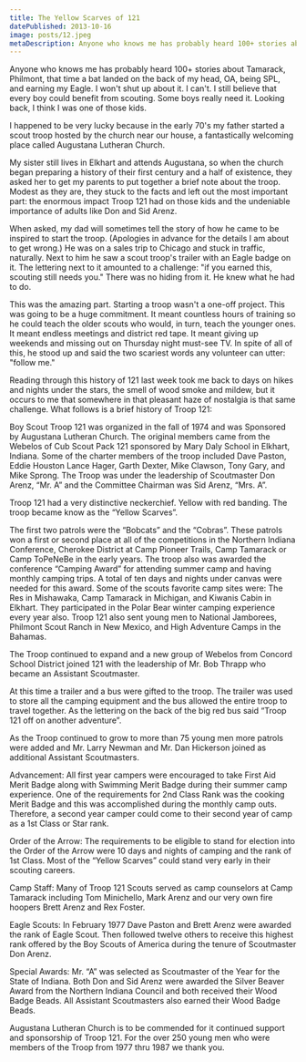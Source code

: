 ```yaml
---
title: The Yellow Scarves of 121
datePublished: 2013-10-16
image: posts/12.jpeg
metaDescription: Anyone who knows me has probably heard 100+ stories about Tamarack, Philmont, that time a bat landed on the back of my head, OA, being SPL, and earning Eagle.
---
```


Anyone who knows me has probably heard 100+ stories about Tamarack, Philmont, that time a bat landed on the back of my head, OA, being SPL, and earning my Eagle. I won't shut up about it. I can't. I still believe that every boy could benefit from scouting. Some boys really need it. Looking back, I think I was one of those kids.

I happened to be very lucky because in the early 70's my father started a scout troop hosted by the church near our house, a fantastically welcoming place called Augustana Lutheran Church.

My sister still lives in Elkhart and attends Augustana, so when the church began preparing a history of their first century and a half of existence, they asked her to get my parents to put together a brief note about the troop. Modest as they are, they stuck to the facts and left out the most important part: the enormous impact Troop 121 had on those kids and the undeniable importance of adults like Don and Sid Arenz.

When asked, my dad will sometimes tell the story of how he came to be inspired to start the troop. (Apologies in advance for the details I am about to get wrong.) He was on a sales trip to Chicago and stuck in traffic, naturally. Next to him he saw a scout troop's trailer with an Eagle badge on it. The lettering next to it amounted to a challenge: "if you earned this, scouting still needs you." There was no hiding from it. He knew what he had to do.

This was the amazing part. Starting a troop wasn't a one-off project. This was going to be a huge commitment. It meant countless hours of training so he could teach the older scouts who would, in turn, teach the younger ones. It meant endless meetings and district red tape. It meant giving up weekends and missing out on Thursday night must-see TV. In spite of all of this, he stood up and said the two scariest words any volunteer can utter: "follow me."

Reading through this history of 121 last week took me back to days on hikes and nights under the stars, the smell of wood smoke and mildew, but it occurs to me that somewhere in that pleasant haze of nostalgia is that same challenge. What follows is a brief history of Troop 121:

Boy Scout Troop 121 was organized in the fall of 1974 and was Sponsored by Augustana Lutheran Church. The original members came from the Webelos of Cub Scout Pack 121 sponsored by Mary Daly School in Elkhart, Indiana. Some of the charter members of the troop included Dave Paston, Eddie Houston Lance Hager, Garth Dexter, Mike Clawson, Tony Gary, and Mike Sprong. The Troop was under the leadership of Scoutmaster Don Arenz, “Mr. A” and the Committee Chairman was Sid Arenz, “Mrs. A”.

Troop 121 had a very distinctive neckerchief. Yellow with red banding. The troop became know as the “Yellow Scarves”.

The first two patrols were the “Bobcats” and the “Cobras”. These patrols won a first or second place at all of the competitions in the Northern Indiana Conference, Cherokee District at Camp Pioneer Trails, Camp Tamarack or Camp ToPeNeBe in the early years. The troop also was awarded the conference “Camping Award” for attending summer camp and having monthly camping trips. A total of ten days and nights under canvas were needed for this award. Some of the scouts favorite camp sites were: The Res in Mishawaka, Camp Tamarack in Michigan, and Kiwanis Cabin in Elkhart. They participated in the Polar Bear winter camping experience every year also. Troop 121 also sent young men to National Jamborees, Philmont Scout Ranch in New Mexico, and High Adventure Camps in the Bahamas.

The Troop continued to expand and a new group of Webelos from Concord School District joined 121 with the leadership of Mr. Bob Thrapp who became an Assistant Scoutmaster.

At this time a trailer and a bus were gifted to the troop. The trailer was used to store all the camping equipment and the bus allowed the entire troop to travel together. As the lettering on the back of the big red bus said “Troop 121 off on another adventure”.

As the Troop continued to grow to more than 75 young men more patrols were added and Mr. Larry Newman and Mr. Dan Hickerson joined as additional Assistant Scoutmasters.

Advancement: All first year campers were encouraged to take First Aid Merit Badge along with Swimming Merit Badge during their summer camp experience. One of the requirements for 2nd Class Rank was the cooking Merit Badge and this was accomplished during the monthly camp outs. Therefore, a second year camper could come to their second year of camp as a 1st Class or Star rank.

Order of the Arrow: The requirements to be eligible to stand for election into the Order of the Arrow were 10 days and nights of camping and the rank of 1st Class. Most of the “Yellow Scarves” could stand very early in their scouting careers.

Camp Staff: Many of Troop 121 Scouts served as camp counselors at Camp Tamarack including Tom Minichello, Mark Arenz and our very own fire hoopers Brett Arenz and Rex Foster.

Eagle Scouts: In February 1977 Dave Paston and Brett Arenz were awarded the rank of Eagle Scout. Then followed twelve others to receive this highest rank offered by the Boy Scouts of America during the tenure of Scoutmaster Don Arenz.

Special Awards: Mr. “A” was selected as Scoutmaster of the Year for the State of Indiana. Both Don and Sid Arenz were awarded the Silver Beaver Award from the Northern Indiana Council and both received their Wood Badge Beads. All Assistant Scoutmasters also earned their Wood Badge Beads.

Augustana Lutheran Church is to be commended for it continued support and sponsorship of Troop 121. For the over 250 young men who were members of the Troop from 1977 thru 1987 we thank you.
